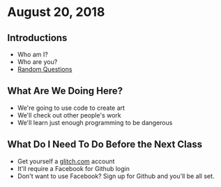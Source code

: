 # August 20, 2018

## Introductions

- Who am I?
- Who are you?
- [Random Questions](http://students.washington.edu/ejslager/random-generator/)

## What Are We Doing Here?

- We're going to use code to create art
- We'll check out other people's work
- We'll learn just enough programming to be dangerous

## What Do I Need To Do Before the Next Class

- Get yourself a [glitch.com](http://glitch.com) account
- It'll require a Facebook for Github login
- Don't want to use Facebook? Sign up for Github and you'll be all set.
